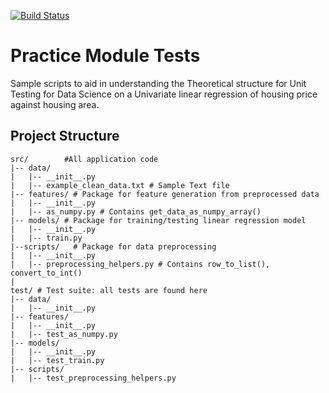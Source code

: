 [![Build Status](https://app.travis-ci.com/robinkiplangat/practice_on_module_tests.svg?branch=main)](https://app.travis-ci.com/robinkiplangat/practice_on_module_tests)

# Practice Module Tests



Sample scripts to aid in understanding the Theoretical structure for Unit Testing for Data Science
on a Univariate linear regression of housing price against housing area.

## Project Structure

```
src/        #All application code
|-- data/ 
|   |-- __init__.py
|   |-- example_clean_data.txt # Sample Text file
|-- features/ # Package for feature generation from preprocessed data
|   |-- __init__.py
|   |-- as_numpy.py # Contains get_data_as_numpy_array()
|-- models/ # Package for training/testing linear regression model
|   |-- __init__.py
|   |-- train.py
|--scripts/   # Package for data preprocessing
|   |-- __init__.py
|   |-- preprocessing_helpers.py # Contains row_to_list(), convert_to_int()
|
test/ # Test suite: all tests are found here
|-- data/
|   |-- __init__.py
|-- features/
|   |-- __init__.py
|   |-- test_as_numpy.py
|-- models/
|   |-- __init__.py
|   |-- test_train.py
|-- scripts/
|   |-- test_preprocessing_helpers.py
```
